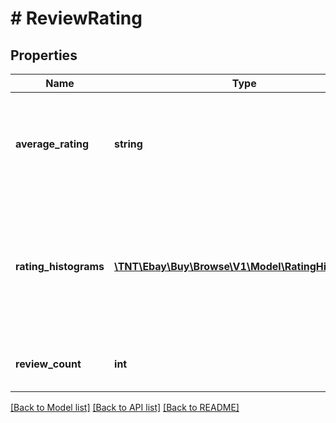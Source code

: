 # # ReviewRating

## Properties

Name | Type | Description | Notes
------------ | ------------- | ------------- | -------------
**average_rating** | **string** | The average rating given to a product based on customer reviews. | [optional]
**rating_histograms** | [**\TNT\Ebay\Buy\Browse\V1\Model\RatingHistogram[]**](RatingHistogram.md) | An array of containers for the product rating histograms that shows the review counts and the product rating. | [optional]
**review_count** | **int** | The total number of reviews for the item. | [optional]

[[Back to Model list]](../../README.md#models) [[Back to API list]](../../README.md#endpoints) [[Back to README]](../../README.md)
